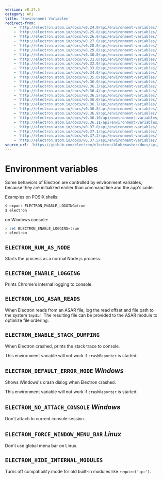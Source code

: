```yaml
---
version: v0.37.5
category: API
title: 'Environment Variables'
redirect-from:
    - 'http://electron.atom.io/docs/v0.24.0/api/environment-variables/'
    - 'http://electron.atom.io/docs/v0.25.0/api/environment-variables/'
    - 'http://electron.atom.io/docs/v0.26.0/api/environment-variables/'
    - 'http://electron.atom.io/docs/v0.27.0/api/environment-variables/'
    - 'http://electron.atom.io/docs/v0.28.0/api/environment-variables/'
    - 'http://electron.atom.io/docs/v0.29.0/api/environment-variables/'
    - 'http://electron.atom.io/docs/v0.30.0/api/environment-variables/'
    - 'http://electron.atom.io/docs/v0.31.0/api/environment-variables/'
    - 'http://electron.atom.io/docs/v0.32.0/api/environment-variables/'
    - 'http://electron.atom.io/docs/v0.33.0/api/environment-variables/'
    - 'http://electron.atom.io/docs/v0.34.0/api/environment-variables/'
    - 'http://electron.atom.io/docs/v0.35.0/api/environment-variables/'
    - 'http://electron.atom.io/docs/v0.36.0/api/environment-variables/'
    - 'http://electron.atom.io/docs/v0.36.3/api/environment-variables/'
    - 'http://electron.atom.io/docs/v0.36.4/api/environment-variables/'
    - 'http://electron.atom.io/docs/v0.36.5/api/environment-variables/'
    - 'http://electron.atom.io/docs/v0.36.6/api/environment-variables/'
    - 'http://electron.atom.io/docs/v0.36.7/api/environment-variables/'
    - 'http://electron.atom.io/docs/v0.36.8/api/environment-variables/'
    - 'http://electron.atom.io/docs/v0.36.9/api/environment-variables/'
    - 'http://electron.atom.io/docs/v0.36.10/api/environment-variables/'
    - 'http://electron.atom.io/docs/v0.36.11/api/environment-variables/'
    - 'http://electron.atom.io/docs/v0.37.0/api/environment-variables/'
    - 'http://electron.atom.io/docs/v0.37.1/api/environment-variables/'
    - 'http://electron.atom.io/docs/v0.37.2/api/environment-variables/'
    - 'http://electron.atom.io/docs/v0.37.5/api/environment-variables/'
source_url: 'https://github.com/electron/electron/blob/master/docs/api/environment-variables.md'
---
```


# Environment variables

Some behaviors of Electron are controlled by environment variables, because they
are initialized earlier than command line and the app's code.

Examples on POSIX shells:

```bash
$ export ELECTRON_ENABLE_LOGGING=true
$ electron
```

on Windows console:

```powershell
> set ELECTRON_ENABLE_LOGGING=true
> electron
```

## `ELECTRON_RUN_AS_NODE`

Starts the process as a normal Node.js process.

## `ELECTRON_ENABLE_LOGGING`

Prints Chrome's internal logging to console.

## `ELECTRON_LOG_ASAR_READS`

When Electron reads from an ASAR file, log the read offset and file path to
the system `tmpdir`. The resulting file can be provided to the ASAR module
to optimize file ordering.

## `ELECTRON_ENABLE_STACK_DUMPING`

When Electron crashed, prints the stack trace to console.

This environment variable will not work if `crashReporter` is started.

## `ELECTRON_DEFAULT_ERROR_MODE` _Windows_

Shows Windows's crash dialog when Electron crashed.

This environment variable will not work if `crashReporter` is started.

## `ELECTRON_NO_ATTACH_CONSOLE` _Windows_

Don't attach to current console session.

## `ELECTRON_FORCE_WINDOW_MENU_BAR` _Linux_

Don't use global menu bar on Linux.

## `ELECTRON_HIDE_INTERNAL_MODULES`

Turns off compatibility mode for old built-in modules like `require('ipc')`.
